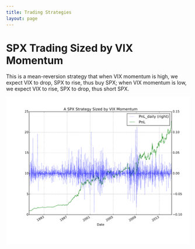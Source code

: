 ```yaml
---
title: Trading Strategies
layout: page
---
```


# SPX Trading Sized by VIX Momentum
This is a mean-reversion strategy that when VIX momentum is high, we expect VIX to drop, SPX to rise, thus buy SPX; when VIX momentum is low, we expect VIX to rise, SPX to drop, thus short SPX.

![SPX Sizing 1](/assets/lt-trading/SPX-sizing/backtest.svg)


